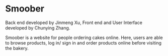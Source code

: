 # Smoober
Back end developed by Jinmeng Xu, Front end and User Interface developed by Chunying Zhang.

Smoober is a website for people ordering cakes online. Here, users are able to browse products, log in/ sign in and order products online before visiting the bakery.
